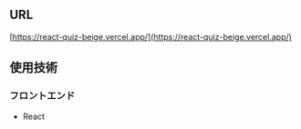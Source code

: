 ## URL

[https://react-quiz-beige.vercel.app/](https://react-quiz-beige.vercel.app/) 

## 使用技術

### フロントエンド
- React
